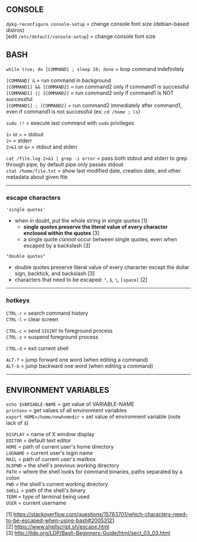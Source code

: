 
## CONSOLE

`dpkg-reconfigure console-setup`    = change console font size (debian-based distros) \
[edit `/etc/default/console-setup`] = change console font size


## BASH

`while true; do [COMMAND] ; sleep 10; done` = loop command indefinitely

`[COMMAND] &`              = run command in background  
`[COMMAND1] && [COMMAND2]` = run command2 only if command1 is successful  
`[COMMAND1] || [COMMAND2]` = run command2 only if command1 is NOT successful  
`[COMMAND1] ; [COMMAND2]`  = run command2 immediately after command1, even if command1 is not successful (ex: `cd /home ; ls`)

`sudo !!` = execute last command with `sudo` privileges

`1>` or `>`    = stdout  
`2>`           = stderr  
`2>&1` or `&>` = stdout and stderr

`cat /file.log 2>&1 | grep -i error` = pass both stdout and stderr to grep through pipe, by default pipe only passes stdout  
`stat /home/file.txt`                = show last modified date, creation date, and other metadata about given file

---
### escape characters

`'single quotes'`
- when in doubt, put the whole string in single quotes [1]
  - **single quotes preserve the literal value of every character enclosed within the quotes** [3]
  - a single quote *cannot* occur between single quotes, even when escaped by a backslash [3]

`"double quotes"`
- double quotes preserve literal value of every character except the dollar sign, backtick, and backslash [3]
- characters that need to be escaped: `"`, `$`, `\`, `[space]` [2]

---
### hotkeys

`CTRL-r` = search command history  
`CTRL-l` = clear screen

`CTRL-c` = send `SIGINT` to foreground process  
`CTRL-z` = suspend foreground process

`CTRL-d` = exit current shell

`ALT-f` = jump forward one word (when editing a command)  
`ALT-b` = jump backward one word (when editing a command)

---
## ENVIRONMENT VARIABLES

`echo $VARIABLE-NAME`          = get value of VARIABLE-NAME  
`printenv`                     = get values of all environment variables  
`export HOME=/home/newhomedir` = set value of environment variable (note lack of `$`)
 
`DISPLAY` = name of X window display  
`EDITOR`  = default text editor  
`HOME`    = path of current user's home directory  
`LOGNAME` = current user's login name  
`MAIL`    = path of current user's mailbox  
`OLDPWD`  = the shell's previous working directory  
`PATH`    = where the shell looks for command binaries, paths separated by a colon  
`PWD`     = the shell's current working directory  
`SHELL`   = path of the shell's binary  
`TERM`    = type of terminal being used  
`USER`    = current username

[1] https://stackoverflow.com/questions/15783701/which-characters-need-to-be-escaped-when-using-bash#20053121  
[2] https://www.shellscript.sh/escape.html  
[3] http://tldp.org/LDP/Bash-Beginners-Guide/html/sect_03_03.html
